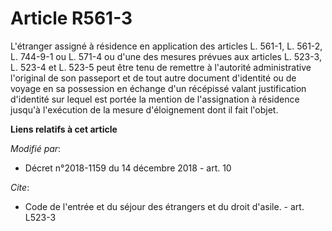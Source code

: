 # Article R561-3

L'étranger assigné à résidence en application des articles L. 561-1, L. 561-2, L. 744-9-1 ou L. 571-4 ou d'une des mesures
prévues aux articles L. 523-3, L. 523-4 et L. 523-5 peut être tenu de remettre à l'autorité administrative l'original de son
passeport et de tout autre document d'identité ou de voyage en sa possession en échange d'un récépissé valant justification
d'identité sur lequel est portée la mention de l'assignation à résidence jusqu'à l'exécution de la mesure d'éloignement dont
il fait l'objet.

**Liens relatifs à cet article**

_Modifié par_:

  - Décret n°2018-1159 du 14 décembre 2018 - art. 10

_Cite_:

  - Code de l'entrée et du séjour des étrangers et du droit d'asile. - art. L523-3
